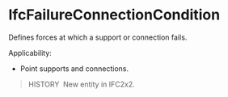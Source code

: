 IfcFailureConnectionCondition
=============================

Defines forces at which a support or connection fails.

Applicability:

* Point supports and connections.

> HISTORY&nbsp; New entity in IFC2x2.
